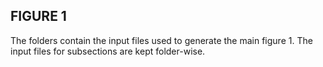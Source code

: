 ## FIGURE 1
The folders contain the input files used to generate the main figure 1. The input files for subsections are kept folder-wise.
